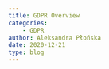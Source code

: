 ```yaml
---
title: GDPR Overview
categories:
    - GDPR
author: Aleksandra Płońska
date: 2020-12-21
type: blog
---
```

